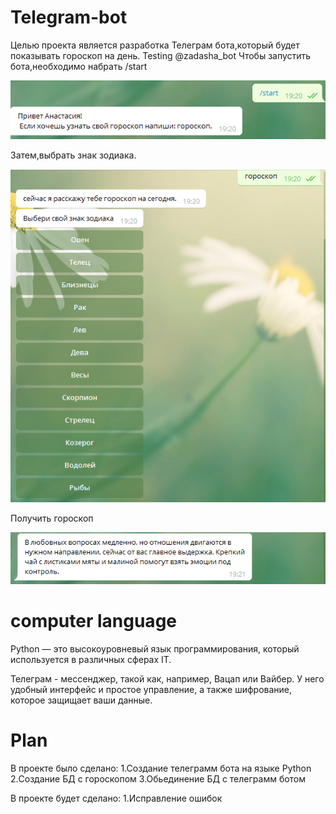 # Telegram-bot
Целью проекта является разработка Телеграм бота,который будет показывать гороскоп на день.
Testing
@zadasha_bot
Чтобы запустить бота,необходимо набрать /start

![Alt text](https://github.com/baravinka/Telebot/blob/main/documentation/image1.PNG)

Затем,выбрать знак зодиака.

![Alt text](https://github.com/baravinka/Telebot/blob/main/documentation/image2.PNG)

Получить гороскоп

![Alt text](https://github.com/baravinka/Telebot/blob/main/documentation/image3.PNG)

# computer language

Python — это высокоуровневый язык программирования, который используется в различных сферах IT.

Телеграм - мессенджер, такой как, например, Вацап или Вайбер.
У него удобный интерфейс и простое управление, а также шифрование, которое защищает ваши данные.

# Plan

В проекте было сделано:
1.Создание телеграмм бота на языке Python
2.Создание БД с гороскопом
3.Обьединение БД с телеграмм ботом

В проекте будет сделано:
1.Исправление ошибок

